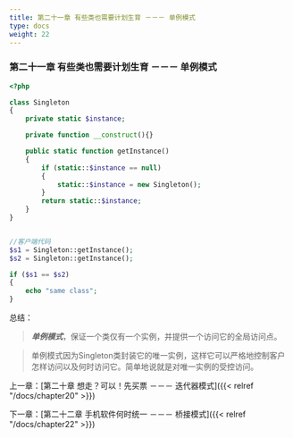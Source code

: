 ```yaml
---
title: 第二十一章 有些类也需要计划生育 －－－ 单例模式
type: docs
weight: 22
---
```


### 第二十一章 有些类也需要计划生育 －－－ 单例模式

```php
<?php 

class Singleton
{
    private static $instance;

    private function __construct(){}

    public static function getInstance()
    {
        if (static::$instance == null) 
        {
            static::$instance = new Singleton();
        }
        return static::$instance;
    }
}


//客户端代码
$s1 = Singleton::getInstance();
$s2 = Singleton::getInstance();

if ($s1 == $s2) 
{
    echo "same class";
}

```

总结：

> ***单例模式***，保证一个类仅有一个实例，并提供一个访问它的全局访问点。

> 单例模式因为Singleton类封装它的唯一实例，这样它可以严格地控制客户怎样访问以及何时访问它。简单地说就是对唯一实例的受控访问。


上一章：[第二十章 想走？可以！先买票 －－－ 迭代器模式]({{< relref "/docs/chapter20" >}})

下一章：[第二十二章 手机软件何时统一 －－－ 桥接模式]({{< relref "/docs/chapter22" >}}) 
